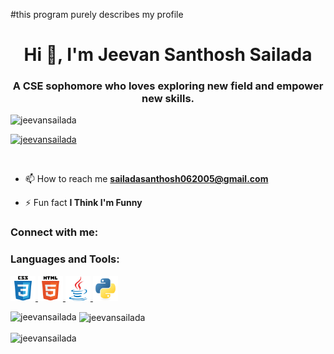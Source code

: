 #this program purely describes my profile
<h1 align="center">Hi 👋, I'm Jeevan Santhosh Sailada</h1>
<h3 align="center">A CSE sophomore who loves exploring new field and empower new skills.</h3>

<p align="left"> <img src="https://komarev.com/ghpvc/?username=jeevansailada&label=Profile%20views&color=0e75b6&style=flat" alt="jeevansailada" /> </p>

<p align="left"> <a href="https://github.com/ryo-ma/github-profile-trophy"><img src="https://github-profile-trophy.vercel.app/?username=jeevansailada" alt="jeevansailada" /></a> </p>

<p align="left"> <a href="https://twitter.com/" target="blank"><img src="https://img.shields.io/twitter/follow/?logo=twitter&style=for-the-badge" alt="" /></a> </p>

- 📫 How to reach me **sailadasanthosh062005@gmail.com**

- ⚡ Fun fact **I Think I'm Funny**

<h3 align="left">Connect with me:</h3>
<p align="left">
</p>

<h3 align="left">Languages and Tools:</h3>
<p align="left"> <a href="https://www.w3schools.com/css/" target="_blank" rel="noreferrer"> <img src="https://raw.githubusercontent.com/devicons/devicon/master/icons/css3/css3-original-wordmark.svg" alt="css3" width="40" height="40"/> </a> <a href="https://www.w3.org/html/" target="_blank" rel="noreferrer"> <img src="https://raw.githubusercontent.com/devicons/devicon/master/icons/html5/html5-original-wordmark.svg" alt="html5" width="40" height="40"/> </a> <a href="https://www.java.com" target="_blank" rel="noreferrer"> <img src="https://raw.githubusercontent.com/devicons/devicon/master/icons/java/java-original.svg" alt="java" width="40" height="40"/> </a> <a href="https://www.python.org" target="_blank" rel="noreferrer"> <img src="https://raw.githubusercontent.com/devicons/devicon/master/icons/python/python-original.svg" alt="python" width="40" height="40"/> </a> </p>

<p><img align="left" src="https://github-readme-stats.vercel.app/api/top-langs?username=jeevansailada&show_icons=true&locale=en&layout=compact" alt="jeevansailada" /></p>

<p>&nbsp;<img align="center" src="https://github-readme-stats.vercel.app/api?username=jeevansailada&show_icons=true&locale=en" alt="jeevansailada" /></p>

<p><img align="center" src="https://github-readme-streak-stats.herokuapp.com/?user=jeevansailada&" alt="jeevansailada" /></p>

